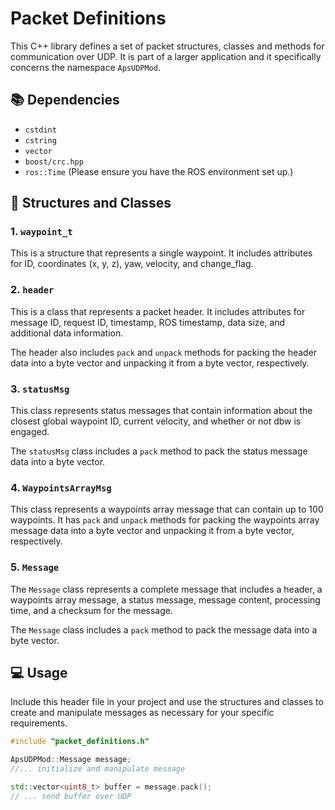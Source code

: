 # Packet Definitions

This C++ library defines a set of packet structures, classes and methods for communication over UDP. It is part of a larger application and it specifically concerns the namespace `ApsUDPMod`.

## 📚 Dependencies

- `cstdint`
- `cstring`
- `vector`
- `boost/crc.hpp`
- `ros::Time` (Please ensure you have the ROS environment set up.)

## 🔧 Structures and Classes

### 1. `waypoint_t`

This is a structure that represents a single waypoint. It includes attributes for ID, coordinates (x, y, z), yaw, velocity, and change_flag.

### 2. `header`

This is a class that represents a packet header. It includes attributes for message ID, request ID, timestamp, ROS timestamp, data size, and additional data information.

The header also includes `pack` and `unpack` methods for packing the header data into a byte vector and unpacking it from a byte vector, respectively.

### 3. `statusMsg`

This class represents status messages that contain information about the closest global waypoint ID, current velocity, and whether or not dbw is engaged.

The `statusMsg` class includes a `pack` method to pack the status message data into a byte vector.

### 4. `WaypointsArrayMsg`

This class represents a waypoints array message that can contain up to 100 waypoints. It has `pack` and `unpack` methods for packing the waypoints array message data into a byte vector and unpacking it from a byte vector, respectively.

### 5. `Message`

The `Message` class represents a complete message that includes a header, a waypoints array message, a status message, message content, processing time, and a checksum for the message. 

The `Message` class includes a `pack` method to pack the message data into a byte vector.

## 💻 Usage

Include this header file in your project and use the structures and classes to create and manipulate messages as necessary for your specific requirements.

```cpp
#include "packet_definitions.h"

ApsUDPMod::Message message;
//... initialize and manipulate message

std::vector<uint8_t> buffer = message.pack();
// ... send buffer over UDP
